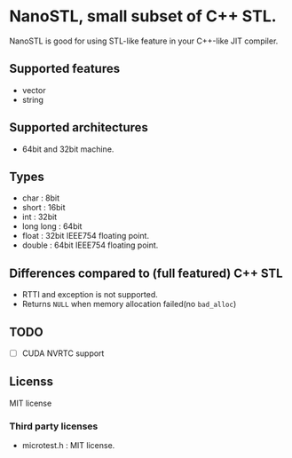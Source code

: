 # NanoSTL, small subset of C++ STL.

NanoSTL is good for using STL-like feature in your C++-like JIT compiler.

## Supported features

* vector
* string

## Supported architectures

* 64bit and 32bit machine.

## Types

* char : 8bit
* short : 16bit
* int : 32bit
* long long : 64bit
* float : 32bit IEEE754 floating point.
* double : 64bit IEEE754 floating point.

## Differences compared to (full featured) C++ STL

* RTTI and exception is not supported.
* Returns `NULL` when memory allocation failed(no `bad_alloc`)

## TODO

* [ ] CUDA NVRTC support

## Licenss

MIT license

### Third party licenses

* microtest.h : MIT license.
